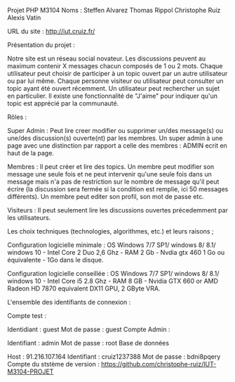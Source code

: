 Projet PHP M3104
Noms : Steffen Alvarez Thomas Rippol Christophe Ruiz Alexis Vatin

URL du site : http://iut.cruiz.fr/

Présentation du projet :

Notre site est un réseau social novateur. Les discussions peuvent au maximum contenir X messages chacun composés de 1 ou 2 mots. Chaque utilisateur peut choisir de participer à un topic ouvert par un autre utilisateur ou par lui même. Chaque personne visiteur ou utilisateur peut consulter un topic ayant été ouvert récemment. Un utilisateur peut rechercher un sujet en particulier. Il existe une fonctionnalité de "J'aime" pour indiquer qu'un topic est apprécié par la communauté.

Rôles :

Super Admin : Peut lire creer modifier ou supprimer un/des message(s) ou une/des discussion(s) ouverte(nt) par les membres. Un super admin à une page avec une distinction par rapport a celle des membres : ADMIN ecrit en haut de la page.

Membres : Il peut créer et lire des topics. Un membre peut modifier son message une seule fois et ne peut intervenir qu'une seule fois dans un message mais n'a pas de restriction sur le nombre de message qu'il peut écrire (la discussion sera fermée si la condition est remplie, ici 50 messages différents). Un membre peut editer son profil, son mot de passe etc.

Visiteurs : Il peut seulement lire les discussions ouvertes précedemment par les utilisateurs.

Les choix techniques (technologies, algorithmes, etc.) et leurs raisons ;

Configuration logicielle minimale : OS Windows 7/7 SP1/ windows 8/ 8.1/ windows 10 - Intel Core 2 Duo 2,6 Ghz - RAM 2 Gb - Nvdia gtx 460 1 Go ou équivalente - 1Go dans le disque.

Configuration logicielle conseillée : OS Windows 7/7 SP1/ windows 8/ 8.1/ windows 10 - Intel Core i5 2.8 Ghz - RAM 8 GB - Nvidia GTX 660 or AMD Radeon HD 7870 equivalent DX11 GPU, 2 GByte VRA.

L'ensemble des identifiants de connexion :

Compte test :

Identidiant : guest
Mot de passe : guest
Compte Admin :

Identifiant : admin
Mot de passe : root
Base de données

Host : 91.216.107.164
Identifiant : cruiz1237388
Mot de passe : bdni8pqery
Compte du ststème de version : https://github.com/christophe-ruiz/IUT-M3104-PROJET
